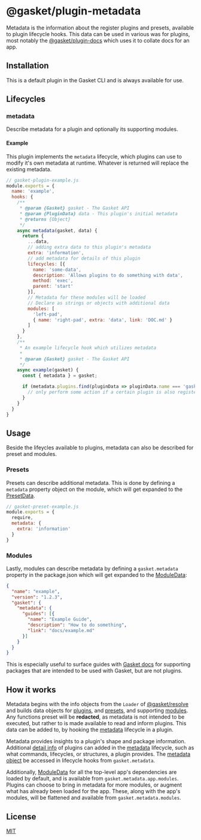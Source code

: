 # @gasket/plugin-metadata

Metadata is the information about the register plugins and presets, available to
plugin lifecycle hooks. This data can be used in various was for plugins, most
notably the [@gasket/plugin-docs] which uses it to collate docs for an app.

## Installation

This is a default plugin in the Gasket CLI and is always available for use.

## Lifecycles

### metadata

Describe metadata for a plugin and optionally its supporting modules.

#### Example

This plugin implements the `metadata` lifecycle, which plugins can use to modify
it's own metadata at runtime. Whatever is returned will replace the existing
metadata.

```js
// gasket-plugin-example.js
module.exports = {
  name: 'example',
  hooks: {
    /**
     * @param {Gasket} gasket - The Gasket API
     * @param {PluginData} data - This plugin's initial metadata
     * @returns {Object}
     */
    async metadata(gasket, data) {
      return {
        ...data,
        // adding extra data to this plugin's metadata
        extra: 'information',
        // add metadata for details of this plugin
        lifecycles: [{
          name: 'some-data',
          description: 'Allows plugins to do something with data',
          method: 'exec',
          parent: 'start'
        }],
        // Metadata for these modules will be loaded
        // Declare as strings or objects with additional data
        modules: [
          'left-pad',
          { name: 'right-pad', extra: 'data', link: 'DOC.md' }
        ]
      }
    },
    /**
     * An example lifecycle hook which utilizes metadata
     *
     * @param {Gasket} gasket - The Gasket API
     */
    async example(gasket) {
      const { metadata } = gasket;

      if (metadata.plugins.find(pluginData => pluginData.name === 'gasket-plugin-something')) {
        // only perform some action if a certain plugin is also registered
      }
    }
  }
}
```

## Usage

Beside the lifeycles available to plugins, metadata can also be described for
preset and modules.

### Presets

Presets can describe additional metadata. This is done by defining a `metadata`
property object on the module, which will get expanded to the [PresetData].

```js
// gasket-preset-example.js
module.exports = {
  require,
  metadata: {
    extra: 'information'
  }
}
```

### Modules

Lastly, modules can describe metadata by defining a `gasket.metadata` property
in the package.json which will get expanded to the [ModuleData]:

```json
{
  "name": "example",
  "version": "1.2.3",
  "gasket": {
    "metadata": {
      "guides": [{
        "name": "Example Guide",
        "description": "How to do something",
        "link": "docs/example.md"
      }]
    }
  }
}
```

This is especially useful to surface guides with
[Gasket docs][@gasket/plugin-docs] for supporting packages that are intended to
be used with Gasket, but are not plugins.

## How it works

Metadata begins with the info objects from the `Loader` of [@gasket/resolve] and
builds data objects for [plugins][PluginData], and [presets][PresetData], and
supporting [modules][ModuleData]. Any functions preset will be **redacted**, as
metadata is not intended to be executed, but rather to is made available to read
and inform plugins. This data can be added to, by hooking the [metadata]
lifecycle in a plugin.

Metadata provides insights to a plugin's shape and package information.
Additional [detail info][DetailData] of plugins can added in the [metadata]
lifecycle, such as what commands, lifecycles, or structures, a plugin provides.
The [metadata object] be accessed in lifecycle hooks from `gasket.metadata`.

Additionally, [ModuleData] for all the top-level app's dependencies are loaded
by default, and is available from `gasket.metadata.app.modules`. Plugins can
choose to bring in metadata for more modules, or augment what has already been
loaded for the app. These, along with the app's modules, will be flattened and
available from `gasket.metadata.modules`.

## License

[MIT](./LICENSE.md)

<!-- LINKS -->

[metadata]: #metadata
[ModuleData]: docs/api.md#ModuleData
[PluginData]: docs/api.md#PluginData
[PresetData]: docs/api.md#PresetData
[DetailData]: docs/api.md#DetailData
[metadata object]: docs/api.md#DetailData

[@gasket/plugin-docs]: ../../plugin-docs/README.md
[@gasket/resolve]: https://github.com/godaddy/gasket/tree/master/packages/gasket-resolve/README.md
